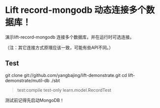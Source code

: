 Lift record-mongodb 动态连接多个数据库！
===================================================

演示lift-record-mongodb 连接多个数据库，并在运行时可选连接。

（注：其它连接方式原理应该一致，可能有些API不同。）


Test
------

git clone git://github.com/yangbajing/lift-demonstrate.git
cd lift-demonstrate/mutil-db
./sbt
> test:compile
> test-only learn.model.RecordTest


测试前记得先启动MongoDB！
